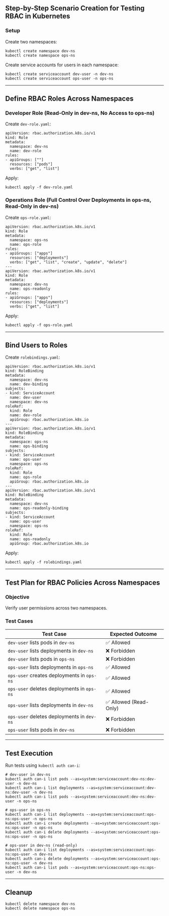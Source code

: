 ## **Step-by-Step Scenario Creation for Testing RBAC in Kubernetes**

### **Setup**

Create two namespaces:

```
kubectl create namespace dev-ns
kubectl create namespace ops-ns
```

Create service accounts for users in each namespace:

```
kubectl create serviceaccount dev-user -n dev-ns
kubectl create serviceaccount ops-user -n ops-ns
```

---

## **Define RBAC Roles Across Namespaces**

### **Developer Role (Read-Only in dev-ns, No Access to ops-ns)**

Create `dev-role.yaml`:

```
apiVersion: rbac.authorization.k8s.io/v1
kind: Role
metadata:
  namespace: dev-ns
  name: dev-role
rules:
- apiGroups: [""]
  resources: ["pods"]
  verbs: ["get", "list"]
```

Apply:

```
kubectl apply -f dev-role.yaml
```

### **Operations Role (Full Control Over Deployments in ops-ns, Read-Only in dev-ns)**

Create `ops-role.yaml`:

```
apiVersion: rbac.authorization.k8s.io/v1
kind: Role
metadata:
  namespace: ops-ns
  name: ops-role
rules:
- apiGroups: ["apps"]
  resources: ["deployments"]
  verbs: ["get", "list", "create", "update", "delete"]
---
apiVersion: rbac.authorization.k8s.io/v1
kind: Role
metadata:
  namespace: dev-ns
  name: ops-readonly
rules:
- apiGroups: ["apps"]
  resources: ["deployments"]
  verbs: ["get", "list"]
```

Apply:

```
kubectl apply -f ops-role.yaml
```

---

## **Bind Users to Roles**

Create `rolebindings.yaml`:

```
apiVersion: rbac.authorization.k8s.io/v1
kind: RoleBinding
metadata:
  namespace: dev-ns
  name: dev-binding
subjects:
- kind: ServiceAccount
  name: dev-user
  namespace: dev-ns
roleRef:
  kind: Role
  name: dev-role
  apiGroup: rbac.authorization.k8s.io
---
apiVersion: rbac.authorization.k8s.io/v1
kind: RoleBinding
metadata:
  namespace: ops-ns
  name: ops-binding
subjects:
- kind: ServiceAccount
  name: ops-user
  namespace: ops-ns
roleRef:
  kind: Role
  name: ops-role
  apiGroup: rbac.authorization.k8s.io
---
apiVersion: rbac.authorization.k8s.io/v1
kind: RoleBinding
metadata:
  namespace: dev-ns
  name: ops-readonly-binding
subjects:
- kind: ServiceAccount
  name: ops-user
  namespace: ops-ns
roleRef:
  kind: Role
  name: ops-readonly
  apiGroup: rbac.authorization.k8s.io
```

Apply:

```
kubectl apply -f rolebindings.yaml
```

---

## **Test Plan for RBAC Policies Across Namespaces**

### **Objective**

Verify user permissions across two namespaces.

### **Test Cases**

| Test Case                                  | Expected Outcome      |
| ------------------------------------------ | --------------------- |
| `dev-user` lists pods in `dev-ns`          | ✅ Allowed             |
| `dev-user` lists deployments in `dev-ns`   | ❌ Forbidden           |
| `dev-user` lists pods in `ops-ns`          | ❌ Forbidden           |
| `ops-user` lists deployments in `ops-ns`   | ✅ Allowed             |
| `ops-user` creates deployments in `ops-ns` | ✅ Allowed             |
| `ops-user` deletes deployments in `ops-ns` | ✅ Allowed             |
| `ops-user` lists deployments in `dev-ns`   | ✅ Allowed (Read-Only) |
| `ops-user` deletes deployments in `dev-ns` | ❌ Forbidden           |
| `ops-user` lists pods in `dev-ns`          | ❌ Forbidden           |

---

## **Test Execution**

Run tests using `kubectl auth can-i`:

```
# dev-user in dev-ns
kubectl auth can-i list pods --as=system:serviceaccount:dev-ns:dev-user -n dev-ns
kubectl auth can-i list deployments --as=system:serviceaccount:dev-ns:dev-user -n dev-ns
kubectl auth can-i list pods --as=system:serviceaccount:dev-ns:dev-user -n ops-ns

# ops-user in ops-ns
kubectl auth can-i list deployments --as=system:serviceaccount:ops-ns:ops-user -n ops-ns
kubectl auth can-i create deployments --as=system:serviceaccount:ops-ns:ops-user -n ops-ns
kubectl auth can-i delete deployments --as=system:serviceaccount:ops-ns:ops-user -n ops-ns

# ops-user in dev-ns (read-only)
kubectl auth can-i list deployments --as=system:serviceaccount:ops-ns:ops-user -n dev-ns
kubectl auth can-i delete deployments --as=system:serviceaccount:ops-ns:ops-user -n dev-ns
kubectl auth can-i list pods --as=system:serviceaccount:ops-ns:ops-user -n dev-ns
```

---

## **Cleanup**

```
kubectl delete namespace dev-ns
kubectl delete namespace ops-ns
```
